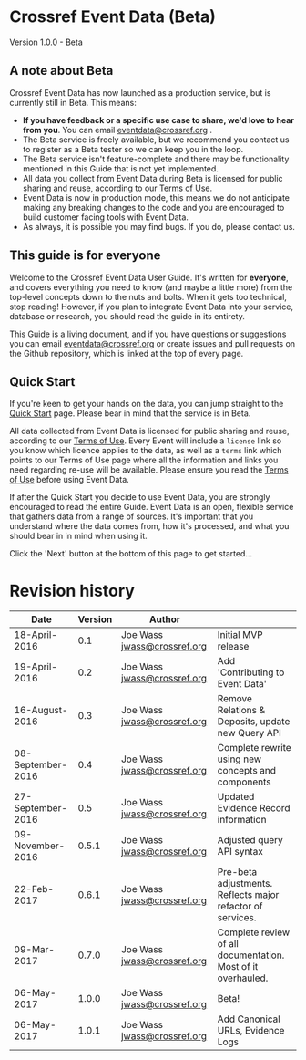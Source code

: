 # Crossref Event Data (Beta)

Version 1.0.0 - Beta

## A note about Beta

Crossref Event Data has now launched as a production service, but is currently still in Beta. This means:

- **If you have feedback or a specific use case to share, we'd love to hear from you**. You can email eventdata@crossref.org .
- The Beta service is freely available, but we recommend you contact us to register as a Beta tester so we can keep you in the loop.
- The Beta service isn't feature-complete and there may be functionality mentioned in this Guide that is not yet implemented.
- All data you collect from Event Data during Beta is licensed for public sharing and reuse, according to our [Terms of Use](https://www.crossref.org/services/event-data/terms/).
- Event Data is now in production mode, this means we do not anticipate making any breaking changes to the code and you are encouraged to build customer facing tools with Event Data.
- As always, it is possible you may find bugs. If you do, please contact us.

## This guide is for everyone

Welcome to the Crossref Event Data User Guide. It's written for **everyone**, and covers everything you need to know (and maybe a little more) from the top-level concepts down to the nuts and bolts. When it gets too technical, stop reading! However, if you plan to integrate Event Data into your service, database or research, you should read the guide in its entirety.

This Guide is a living document, and if you have questions or suggestions you can email eventdata@crossref.org or create issues and pull requests on the Github repository, which is linked at the top of every page.

## Quick Start

If you're keen to get your hands on the data, you can jump straight to the [Quick Start](https://www.eventdata.crossref.org/guide/service/quickstart/) page. Please bear in mind that the service is in Beta.

All data collected from Event Data is licensed for public sharing and reuse, according to our [Terms of Use](https://www.crossref.org/services/event-data/terms/). Every Event will include a `license` link so you know which licence applies to the data, as well as a `terms` link which points to our Terms of Use page where all the information and links you need regarding re-use will be available. Please ensure you read the [Terms of Use](https://www.crossref.org/services/event-data/terms/) before using Event Data.

If after the Quick Start you decide to use Event Data, you are strongly encouraged to read the entire Guide. Event Data is an open, flexible service that gathers data from a range of sources. It's important that you understand where the data comes from, how it's processed, and what you should bear in in mind when using it.

Click the 'Next' button at the bottom of this page to get started...

# Revision history

| Date              | Version | Author                      |                                                   |
|-------------------|---------| ----------------------------|---------------------------------------------------|
| 18-April-2016     | 0.1     | Joe Wass jwass@crossref.org | Initial MVP release                               |
| 19-April-2016     | 0.2     | Joe Wass jwass@crossref.org | Add 'Contributing to Event Data'                  |
| 16-August-2016    | 0.3     | Joe Wass jwass@crossref.org | Remove Relations & Deposits, update new Query API |
| 08-September-2016 | 0.4     | Joe Wass jwass@crossref.org | Complete rewrite using new concepts and components|
| 27-September-2016 | 0.5     | Joe Wass jwass@crossref.org | Updated Evidence Record information |
| 09-November-2016  | 0.5.1   | Joe Wass jwass@crossref.org | Adjusted query API syntax |
| 22-Feb-2017       | 0.6.1   | Joe Wass jwass@crossref.org | Pre-beta adjustments. Reflects major refactor of services. |
| 09-Mar-2017       | 0.7.0   | Joe Wass jwass@crossref.org | Complete review of all documentation. Most of it overhauled. |
| 06-May-2017       | 1.0.0   | Joe Wass jwass@crossref.org | Beta! |
| 06-May-2017       | 1.0.1   | Joe Wass jwass@crossref.org | Add Canonical URLs, Evidence Logs |
